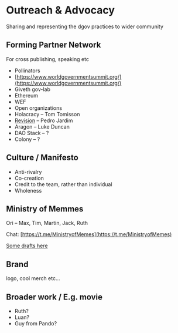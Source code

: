 # Outreach & Advocacy

Sharing and representing the dgov practices to wider community

## Forming Partner Network

For cross publishing, speaking etc

* Pollinators
* [https://www.worldgovernmentsummit.org/](https://www.worldgovernmentsummit.org/)
* Giveth gov-lab
* Ethereum
* WEF
* Open organizations
* Holacracy – Tom Tomisson
* [Revision](https://revision.io/) – Pedro Jardim
* Aragon – Luke Duncan
* DAO Stack – ?
* Colony – ?

## Culture / Manifesto

* Anti-rivalry
* Co-creation
* Credit to the team, rather than individual
* Wholeness

## Ministry of Memmes

Ori – Max, Tim, Martin, Jack, Ruth

Chat: [https://t.me/MinistryofMemes](https://t.me/MinistryofMemes)

[Some drafts here](../../how-to-contribute/memmes.md)

## Brand

logo, cool merch etc...

## Broader work / E.g. movie

* Ruth?
* Luan?
* Guy from Pando?

